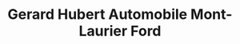 ---
title: "Gerard Hubert Automobile Mont-Laurier Ford"
url: /mont-laurier/gerard-hubert-automobile-mont-laurier-ford/
shop: car
---